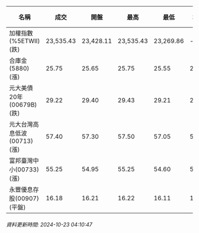 | 名稱 | 成交 | 開盤 | 最高 | 最低 | 均價 | 成交金額(億) | 昨收 | 漲跌幅 | 漲跌 | 總量 | 昨量 | 振幅 |
| -------- | -------- | -------- | -------- |-------- | -------- | -------- |-------- |-------- |-------- | -------- | -------- |-------- |
|加權指數(%5ETWII) (跌)|23,535.43|23,428.11|23,535.43|23,269.86|-|3,734.77|23,542.53|0.03%|7.10|7,329,759|0|1.13%|
|合庫金(5880) (漲)|25.75|25.65|25.75|25.55|25.68|1.29|25.70|0.19%|0.05|5,009|6,832|0.78%|
|元大美債20年(00679B) (跌)|29.22|29.40|29.43|29.21|29.31|46.39|29.76|1.81%|0.54|158,258|74,305|0.74%|
|元大台灣高息低波(00713) (漲)|57.40|57.30|57.50|57.05|57.32|3.56|57.35|0.09%|0.05|6,214|7,161|0.78%|
|富邦臺灣中小(00733) (漲)|55.25|54.95|55.25|54.60|55.03|0.706|54.95|0.55%|0.30|1,283|1,128|1.18%|
|永豐優息存股(00907) (平盤)|16.18|16.21|16.22|16.11|16.17|1.64|16.18|0.00%|0.00|10,133|9,779|0.68%|
###### 資料更新時間: 2024-10-23 04:10:47